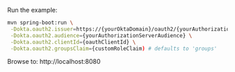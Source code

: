 Run the example:
``` bash
mvn spring-boot:run \
 -Dokta.oauth2.issuer=https://{yourOktaDomain}/oauth2/{yourAuthorizationServerId} \
 -Dokta.oauth2.audience={yourAuthorizationServerAudience} \
 -Dokta.oauth2.clientId={oauthClientId} \
 -Dokta.oauth2.groupsClaim={customRoleClaim) # defaults to 'groups'
```

Browse to: http://localhost:8080
